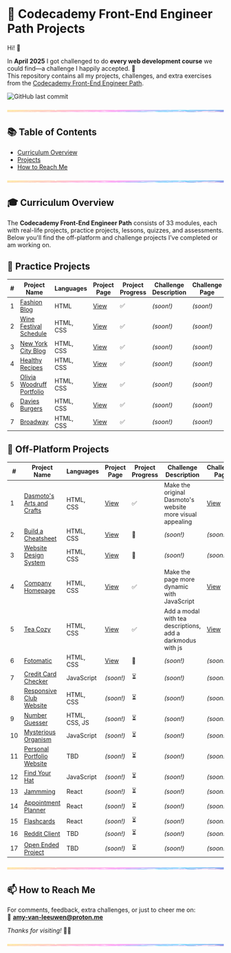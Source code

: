 # 🚀 Codecademy Front-End Engineer Path Projects

Hi! 👋

In **April 2025** I got challenged to do **every web development course** we could find—a challenge I happily accepted. 🎉  
This repository contains all my projects, challenges, and extra exercises from the [Codecademy Front-End Engineer Path](https://www.codecademy.com/learn/paths/front-end-engineer-career-path).

![GitHub last commit](https://img.shields.io/github/last-commit/PastelPrism/codecademy-front-end-engineer)

<img src="assets/pastel-banner.jpg" width="100%" height="5px" />

## 📚 Table of Contents
- [Curriculum Overview](#-curriculum-overview)
- [Projects](#projects)
- [How to Reach Me](#-how-to-reach-me)

<img src="assets/pastel-banner.jpg" width="100%" height="5px" />

## 🎓 Curriculum Overview

The **Codecademy Front-End Engineer Path** consists of 33 modules, each with real-life projects, practice projects, lessons, quizzes, and assessments.  
Below you'll find the off-platform and challenge projects I’ve completed or am working on.

## 📁 Practice Projects

| #  | Project Name                                                                 | Languages      | Project Page                                                                 | Project Progress | Challenge Description                      | Challenge Page                                                                 | Challenge Progress |
|----|------------------------------------------------------------------------------|----------------|---------------------------------------------------------------------------|------------------|--------------------------------------------|------------------------------------------------------------------------------|-------------------|
| 1  | [Fashion Blog](https://github.com/PastelPrism/codecademy-front-end-engineer/tree/main/fashion-blog) | HTML           | [View](https://pastelprism.github.io/codecademy-front-end-engineer/fashion-blog/) | ✅               | _(soon!)_                            | _(soon!)_                                                               | ⏳                |
| 2  | [Wine Festival Schedule](https://github.com/PastelPrism/codecademy-front-end-engineer/tree/main/wine-festival-schedule) | HTML, CSS      | [View](https://pastelprism.github.io/codecademy-front-end-engineer/wine-festival-schedule/) | ✅               | _(soon!)_                            | _(soon!)_                                                               | ⏳                |
| 3  | [New York City Blog](https://github.com/PastelPrism/codecademy-front-end-engineer/tree/main/new-york-city-blog) | HTML, CSS      | [View](https://pastelprism.github.io/codecademy-front-end-engineer/new-york-city-blog/) | ✅               | _(soon!)_                            | _(soon!)_                                                               | ⏳                |
| 4  | [Healthy Recipes](https://github.com/PastelPrism/codecademy-front-end-engineer/tree/main/healthy-recipes) | HTML, CSS      | [View](https://pastelprism.github.io/codecademy-front-end-engineer/healthy-recipes/) | ✅               | _(soon!)_                            | _(soon!)_                                                               | ⏳                |
| 5  | [Olivia Woodruff Portfolio](https://github.com/PastelPrism/codecademy-front-end-engineer/tree/main/olivia-woodruff-portfolio) | HTML, CSS      | [View](https://pastelprism.github.io/codecademy-front-end-engineer/olivia-woodruff-portfolio/) | ✅               | _(soon!)_                            | _(soon!)_                                                               | ⏳                |
| 6  | [Davies Burgers](https://github.com/PastelPrism/codecademy-front-end-engineer/tree/main/davies-burgers) | HTML, CSS      | [View](https://pastelprism.github.io/codecademy-front-end-engineer/davies-burgers/) | ✅               | _(soon!)_                            | _(soon!)_                                                               | ⏳                |
| 7  | [Broadway](https://github.com/PastelPrism/codecademy-front-end-engineer/tree/main/broadway) | HTML, CSS      | [View](https://pastelprism.github.io/codecademy-front-end-engineer/broadway/) | ✅               | _(soon!)_                            | _(soon!)_                                                               | ⏳                |


## 📁 Off-Platform Projects

| #  | Project Name                                                                 | Languages      | Project Page                                                                 | Project Progress | Challenge Description                      | Challenge Page                                                                 | Challenge Progress |
|----|------------------------------------------------------------------------------|----------------|---------------------------------------------------------------------------|------------------|--------------------------------------------|------------------------------------------------------------------------------|-------------------|
| 1  | [Dasmoto's Arts and Crafts](https://github.com/PastelPrism/codecademy-front-end-engineer/tree/main/dasmotos-arts-crafts) | HTML, CSS      | [View](https://pastelprism.github.io/codecademy-front-end-engineer/dasmotos-arts-crafts/) | ✅               | Make the original Dasmoto's website more visual appealing | [View](https://pastelprism.github.io/codecademy-front-end-engineer/dasmotos-arts-crafts/challenge-page.html) | ✅                |
| 2  | [Build a Cheatsheet](https://github.com/PastelPrism/codecademy-front-end-engineer/tree/main/bash-reference-guide) | HTML, CSS      | [View](https://pastelprism.github.io/codecademy-front-end-engineer/bash-reference-guide/) | 🚧               | _(soon!)_                            | _(soon!)_                                                               | ⏳                |
| 3  | [Website Design System](https://github.com/PastelPrism/codecademy-front-end-engineer/tree/main/website-design-system) | HTML, CSS      | [View](https://pastelprism.github.io/codecademy-front-end-engineer/website-design-system/) | 🚧               | _(soon!)_                            | _(soon!)_                                                               | ⏳                |
| 4  | [Company Homepage](https://github.com/PastelPrism/codecademy-front-end-engineer/tree/main/company-homepage) | HTML, CSS      | [View](https://pastelprism.github.io/codecademy-front-end-engineer/company-homepage/) | ✅               | Make the page more dynamic with JavaScript | [View](https://pastelprism.github.io/codecademy-front-end-engineer/company-homepage/extra-challenge/index-challenge) | 🚧                |
| 5  | [Tea Cozy](https://github.com/PastelPrism/codecademy-front-end-engineer/tree/main/tea-cozy) | HTML, CSS      | [View](https://pastelprism.github.io/codecademy-front-end-engineer/tea-cozy/) | ✅               | Add a modal with tea descriptions, add a darkmodus with js | [View](https://pastelprism.github.io/codecademy-front-end-engineer/tea-cozy/extra/index-extra) | 🚧                |
| 6  | [Fotomatic](https://github.com/PastelPrism/codecademy-front-end-engineer/tree/main/fotomatic) | HTML, CSS      | [View](https://pastelprism.github.io/codecademy-front-end-engineer/fotomatic/) | 🚧               | _(soon!)_                            | _(soon!)_                                                               | ⏳                |
| 7  | [Credit Card Checker](https://github.com/PastelPrism/codecademy-front-end-engineer/tree/main/credit-card-checker) | JavaScript     | _(soon!)_                            | ⏳               | _(soon!)_                            | _(soon!)_                                                               | ⏳                |
| 8  | [Responsive Club Website](https://github.com/PastelPrism/codecademy-front-end-engineer/tree/main/responsive-club-website) | HTML, CSS      | _(soon!)_                            | ⏳               | _(soon!)_                            | _(soon!)_                                                               | ⏳                |
| 9  | [Number Guesser](https://github.com/PastelPrism/codecademy-front-end-engineer/tree/main/number-guesser) | HTML, CSS, JS  | _(soon!)_                            | ⏳               | _(soon!)_                            | _(soon!)_                                                               | ⏳                |
| 10 | [Mysterious Organism](https://github.com/PastelPrism/codecademy-front-end-engineer/tree/main/mysterious-organism) | JavaScript     | _(soon!)_                            | ⏳               | _(soon!)_                            | _(soon!)_                                                               | ⏳                |
| 11 | [Personal Portfolio Website](https://github.com/PastelPrism/codecademy-front-end-engineer/tree/main/personal-portfolio-website) | TBD            | _(soon!)_                            | ⏳               | _(soon!)_                            | _(soon!)_                                                               | ⏳                |
| 12 | [Find Your Hat](https://github.com/PastelPrism/codecademy-front-end-engineer/tree/main/find-your-hat) | JavaScript     | _(soon!)_                            | ⏳               | _(soon!)_                            | _(soon!)_                                                               | ⏳                |
| 13 | [Jammming](https://github.com/PastelPrism/codecademy-front-end-engineer/tree/main/jammming) | React          | _(soon!)_                            | ⏳               | _(soon!)_                            | _(soon!)_                                                               | ⏳                |
| 14 | [Appointment Planner](https://github.com/PastelPrism/codecademy-front-end-engineer/tree/main/appointment-planner) | React          | _(soon!)_                            | ⏳               | _(soon!)_                            | _(soon!)_                                                               | ⏳                |
| 15 | [Flashcards](https://github.com/PastelPrism/codecademy-front-end-engineer/tree/main/flashcards) | React          | _(soon!)_                            | ⏳               | _(soon!)_                            | _(soon!)_                                                               | ⏳                |
| 16 | [Reddit Client](https://github.com/PastelPrism/codecademy-front-end-engineer/tree/main/reddit-client) | TBD            | _(soon!)_                            | ⏳               | _(soon!)_                            | _(soon!)_                                                               | ⏳                |
| 17 | [Open Ended Project](https://github.com/PastelPrism/codecademy-front-end-engineer/tree/main/open-ended-project) | TBD            | _(soon!)_                            | ⏳               | _(soon!)_                            | _(soon!)_                                                               | ⏳                |

<img src="assets/pastel-banner.jpg" width="100%" height="5px" />

## 📫 How to Reach Me

For comments, feedback, extra challenges, or just to cheer me on:  
📩 **[amy-van-leeuwen@proton.me](mailto:amy-van-leeuwen@proton.me)**

_Thanks for visiting!_ 👋😊

<img src="assets/pastel-banner.jpg" width="100%" height="5px" />
